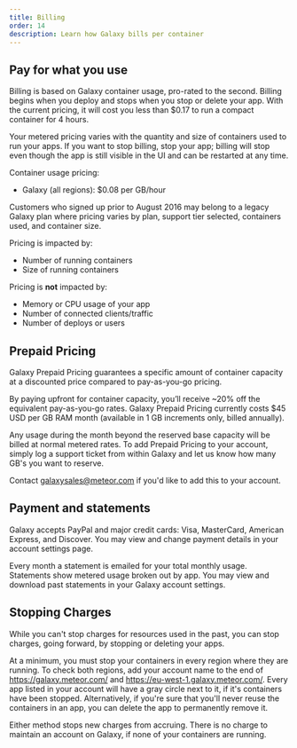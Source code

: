 ```yaml
---
title: Billing
order: 14
description: Learn how Galaxy bills per container
---
```


<h2 id="billing-usage">Pay for what you use</h2>

Billing is based on Galaxy container usage, pro-rated to the second. Billing begins when you deploy and stops when you stop or delete your app. With the current pricing, it will cost you less than $0.17 to run a compact container for 4 hours.

Your metered pricing varies with the quantity and size of containers used to run your apps. If you want to stop billing, stop your app; billing will stop even though the app is still visible in the UI and can be restarted at any time.

Container usage pricing:

- Galaxy (all regions): $0.08 per GB/hour

Customers who signed up prior to August 2016 may belong to a legacy Galaxy plan where pricing varies by plan, support tier selected, containers used, and container size. 

Pricing is impacted by:
- Number of running containers
- Size of running containers

Pricing is **not** impacted by:

- Memory or CPU usage of your app
- Number of connected clients/traffic
- Number of deploys or users

<h2 id="reserved-pricing">Prepaid Pricing</h2>

Galaxy Prepaid Pricing guarantees a specific amount of container capacity at a discounted price compared to pay-as-you-go pricing. 

By paying upfront for container capacity, you’ll receive ~20% off the equivalent pay-as-you-go rates. Galaxy Prepaid Pricing currently costs $45 USD per GB RAM month (available in 1 GB increments only, billed annually). 

Any usage during the month beyond the reserved base capacity will be billed at normal metered rates. To add Prepaid Pricing to your account, simply log a support ticket from within Galaxy and let us know how many GB's you want to reserve.

Contact <a href="mailto:galaxysales@meteor.com">galaxysales@meteor.com</a> if you'd like to add this to your account.

<h2 id="billing-update">Payment and statements</h2>

Galaxy accepts PayPal and major credit cards: Visa, MasterCard, American Express, and Discover. You may view and change payment details in your account settings page.

Every month a statement is emailed for your total monthly usage. Statements show metered usage broken out by app. You may view and download past statements in your Galaxy account settings.

<h2 id="stopping-charges">Stopping Charges</h2>

While you can't stop charges for resources used in the past, you can stop charges, going forward, by stopping or deleting your apps.

At a minimum, you must stop your containers in every region where they are running. To check both regions, add your account name to the end of https://galaxy.meteor.com/ and https://eu-west-1.galaxy.meteor.com/. Every app listed in your account will have a gray circle next to it, if it's containers have been stopped. Alternatively, if you're sure that you'll never reuse the containers in an app, you can delete the app to permanently remove it.

Either method stops new charges from accruing. There is no charge to maintain an account on Galaxy, if none of your containers are running.


